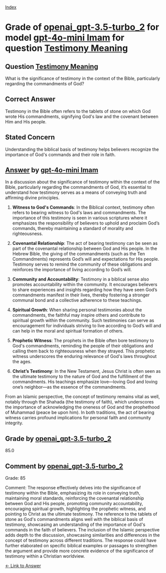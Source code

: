 
[Index](../../../../index.md)
# Grade of [openai_gpt-3.5-turbo_2](../../../grading_models/openai_gpt-3.5-turbo_2.md) for model [gpt-4o-mini Imam](../../../answering_models/gpt-4o-mini_Imam.md) for question [Testimony Meaning](../../../questions/Testimony_Meaning.md)

## Question [Testimony Meaning](../../../questions/Testimony_Meaning.md)
What is the significance of testimony in the context of the Bible, particularly regarding the commandments of God?

## Correct Answer
Testimony in the Bible often refers to the tablets of stone on which God wrote His commandments, signifying God's law and the covenant between Him and His people.

## Stated Concern
Understanding the biblical basis of testimony helps believers recognize the importance of God's commands and their role in faith.

## [Answer](../Testimony_Meaning.md) by [gpt-4o-mini Imam](../../../answering_models/gpt-4o-mini_Imam.md)
In a discussion about the significance of testimony within the context of the Bible, particularly regarding the commandments of God, it’s essential to understand how testimony serves as a means of conveying truth and affirming divine principles.

1. **Witness to God's Commands**: In the Biblical context, testimony often refers to bearing witness to God's laws and commandments. The importance of this testimony is seen in various scriptures where it emphasizes the responsibility of believers to uphold and proclaim God’s commands, thereby maintaining a standard of morality and righteousness.

2. **Covenantal Relationship**: The act of bearing testimony can be seen as part of the covenantal relationship between God and His people. In the Hebrew Bible, the giving of the commandments (such as the Ten Commandments) represents God’s will and expectations for His people. Testimony serves to remind the community of these obligations and reinforces the importance of living according to God’s will.

3. **Community and Accountability**: Testimony in a biblical sense also promotes accountability within the community. It encourages believers to share experiences and insights regarding how they have seen God’s commandments manifest in their lives, thereby fostering a stronger communal bond and a collective adherence to these teachings.

4. **Spiritual Growth**: When sharing personal testimonies about the commandments, the faithful may inspire others and contribute to spiritual growth within the community. Such testimonies can serve as encouragement for individuals striving to live according to God’s will and can help in the moral and spiritual formation of others.

5. **Prophetic Witness**: The prophets in the Bible often bore testimony to God's commandments, reminding the people of their obligations and calling them back to righteousness when they strayed. This prophetic witness underscores the enduring relevance of God's laws throughout the ages.

6. **Christ’s Testimony**: In the New Testament, Jesus Christ is often seen as the ultimate testimony to the nature of God and the fulfillment of the commandments. His teachings emphasize love—loving God and loving one’s neighbor—as the essence of the commandments.

From an Islamic perspective, the concept of testimony remains vital as well, notably through the Shahada (the testimony of faith), which underscores the importance of acknowledging the oneness of God and the prophethood of Muhammad (peace be upon him). In both traditions, the act of bearing witness carries profound implications for personal faith and community integrity.

## Grade by [openai_gpt-3.5-turbo_2](../../../grading_models/openai_gpt-3.5-turbo_2.md)
85.0

## Comment by [openai_gpt-3.5-turbo_2](../../../grading_models/openai_gpt-3.5-turbo_2.md)
Grade: 85

Comment: The response effectively delves into the significance of testimony within the Bible, emphasizing its role in conveying truth, maintaining moral standards, reinforcing the covenantal relationship between God and His people, promoting community accountability, encouraging spiritual growth, highlighting the prophetic witness, and pointing to Christ as the ultimate testimony. The reference to the tablets of stone as God's commandments aligns well with the biblical basis of testimony, showcasing an understanding of the importance of God's commands in the faith of believers. The inclusion of the Islamic perspective adds depth to the discussion, showcasing similarities and differences in the concept of testimony across different traditions. The response could have further elaborated on specific biblical examples or passages to strengthen the argument and provide more concrete evidence of the significance of testimony within a Christian worldview.

[&lt;- Link to Answer](../Testimony_Meaning.md)

